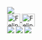 <div>
  <a href="https://github.com/FelipeRamiris">
    <img heigt="180em" src="https://github-readme-stats.vercel.app/api?username=FelipeRamiris&count_private=true" />
</div>
<div style="display: inline_block"<br>
    <img align="center" alt="Felipe-Html" height="30" widht="40" src="https://cdn.jsdelivr.net/gh/devicons/devicon/icons/html5/html5-plain.svg">
    <img align="center" alt="Felipe-Css" height="30" widht="40" src="https://cdn.jsdelivr.net/gh/devicons/devicon/icons/css3/css3-plain.svg">
</div>
<div> 
  <a href="https://discord.gg/dwjt5dB6T9" target="_blank"><img src="https://img.shields.io/badge/Discord-7289DA?style=for-the-badge&logo=discord&logoColor=white" target="_blank"></a> 
  <a href ="mailto:feliperamiris88@gmail.com"><img src="https://img.shields.io/badge/-Gmail-%23333?style=for-the-badge&logo=gmail&logoColor=white" target="_blank"></a>
  <a href="https://www.linkedin.com/in/felipe-ramiris-072b35294/" target="_blank"><img src="https://img.shields.io/badge/-LinkedIn-%230077B5?style=for-the-badge&logo=linkedin&logoColor=white" target="_blank"></a> 
</div>
